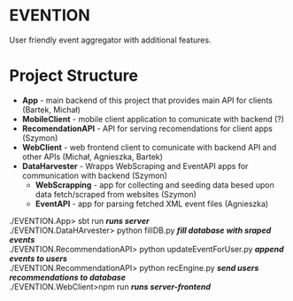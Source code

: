 # EVENTION
User friendly event aggregator with additional features.

# Project Structure
* **App** - main backend of this project that provides main API for clients (Bartek, Michał)
* **MobileClient** - mobile client application to comunicate with backend (?)
* **RecomendationAPI** - API for serving recomendations for client apps (Szymon)
* **WebClient** - web frontend client to comunicate with backend API and other APIs (Michał, Agnieszka, Bartek)
* **DataHarvester** - Wrapps WebScraping and EventAPI apps for communication with backend (Szymon)
  - **WebScrapping** - app for collecting and seeding data besed upon data fetch/scraped from websites (Szymon)
  - **EventAPI** - app for parsing fetched XML event files (Agnieszka)

./EVENTION.App> sbt run ***runs server***  
./EVENTION.DataHArvester> python fillDB.py ***fill database with sraped events***  
./EVENTION.RecommendationAPI> python updateEventForUser.py ***append events to users***  
./EVENTION.RecommendationAPI> python recEngine.py ***send users recommendations to database***  
./EVENTION.WebClient>npm run ***runs server-frontend***  
